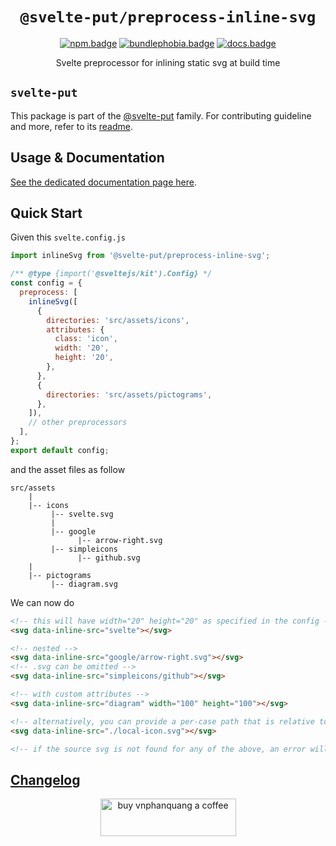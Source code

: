 <div align="center">

# `@svelte-put/preprocess-inline-svg`

[![npm.badge]][npm] [![bundlephobia.badge]][bundlephobia] [![docs.badge]][docs]

Svelte preprocessor for inlining static svg at build time

</div>

## `svelte-put`

This package is part of the [@svelte-put][github.monorepo] family. For contributing guideline and more, refer to its [readme][github.monorepo].

## Usage & Documentation

[See the dedicated documentation page here][docs].

## Quick Start

Given this `svelte.config.js`

```javascript
import inlineSvg from '@svelte-put/preprocess-inline-svg';

/** @type {import('@sveltejs/kit').Config} */
const config = {
  preprocess: [
    inlineSvg([
      {
        directories: 'src/assets/icons',
        attributes: {
          class: 'icon',
          width: '20',
          height: '20',
        },
      },
      {
        directories: 'src/assets/pictograms',
      },
    ]),
    // other preprocessors
  ],
};
export default config;
```

and the asset files as follow

```tree
src/assets
    |
    |-- icons
         |-- svelte.svg
         |
         |-- google
               |-- arrow-right.svg
         |-- simpleicons
               |-- github.svg
    |
    |-- pictograms
         |-- diagram.svg
```

We can now do

```html
<!-- this will have width="20" height="20" as specified in the config -->
<svg data-inline-src="svelte"></svg>

<!-- nested -->
<svg data-inline-src="google/arrow-right.svg"></svg>
<!-- .svg can be omitted -->
<svg data-inline-src="simpleicons/github"></svg>

<!-- with custom attributes -->
<svg data-inline-src="diagram" width="100" height="100"></svg>

<!-- alternatively, you can provide a per-case path that is relative to the current source file -->
<svg data-inline-src="./local-icon.svg"></svg>

<!-- if the source svg is not found for any of the above, an error will be thrown -->
```

## [Changelog][github.changelog]

<p align="center">
  <a href="https://www.buymeacoffee.com/vnphanquang" target="_blank">
    <img
      src="https://cdn.buymeacoffee.com/buttons/v2/default-yellow.png"
      height="60"
      width="217"
      alt="buy vnphanquang a coffee"
    />
  </a>
</p>

<!-- github specifics -->

[github.monorepo]: https://github.com/vnphanquang/svelte-put
[github.changelog]: https://github.com/vnphanquang/svelte-put/blob/main/packages/actions/preprocess-inline-svg/CHANGELOG.md
[github.issues]: https://github.com/vnphanquang/svelte-put/issues?q=

<!-- heading badge -->

[npm.badge]: https://img.shields.io/npm/v/@svelte-put/preprocess-inline-svg
[npm]: https://www.npmjs.com/package/@svelte-put/preprocess-inline-svg
[bundlephobia.badge]: https://img.shields.io/bundlephobia/minzip/@svelte-put/preprocess-inline-svg?label=minzipped
[bundlephobia]: https://bundlephobia.com/package/@svelte-put/preprocess-inline-svg
[docs]: https://svelte-put.vnphanquang.com/docs/preprocess-inline-svg
[docs.badge]: https://img.shields.io/badge/-Docs%20Site-blue
